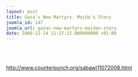 ```yaml
---
layout: post
title: Gaza's New Martyrs. Majda's Story
joomla_id: 147
joomla_url: gazas-new-martyrs-majdas-story
date: 2008-11-14 11:27:12.000000000 +01:00
---
```

<br /><br /><p><a href="http://www.counterpunch.org/sabawi11072008.html">http://www.counterpunch.org/sabawi11072008.html</a></p>
